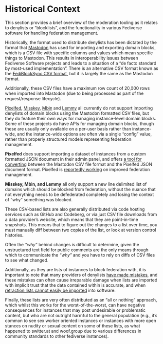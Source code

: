 # Historical Context

This section provides a brief overview of the moderation tooling as it relates to denylists or “blocklists”, and the functionality in various Fediverse software for handling federation management.

Historically, the format used to distribute denylists has been dictated by the format that [Mastodon](https://joinmastodon.org) has used for importing and exporting domain blocks, which is a CSV file with specific columns and values which mean specific things to Mastodon. This results in interoperability issues between Fediverse Software projects and leads to a situation of a “de facto standard by most-used implementation”. There is an alternative CSV format known as the [FediBlockSync CSV format](https://github.com/eigenmagic/fediblockhole/blob/main/samples/demo-blocklist-01.csv), but it is largely the same as the Mastodon format.

Additionally, these CSV files have a maximum row count of 20,000 rows when imported into Mastodon (due to being processed as part of the request/response lifecycle).

[Pixelfed](https://pixelfed.org/), [Misskey](https://misskey-hub.net/en/), [Mbin](https://joinmbin.org/) and [Lemmy](https://join-lemmy.org/) all currently do not support importing denylists of domain blocks using the Mastodon formatted CSV files, but they do feature their own ways for managing instance-level domain blocks. Some of these projects do have APIs for managing domain blocks, though these are usually only available on a per-user basis rather than instance-wide, and the instance-wide options are often via a single “config” value, rather than properly structured models representing federation management.

**Pixelfed** does support importing a dataset of instances from a custom formatted JSON document in their admin panel, and offers [a tool for converting](https://dansup.github.io/masto2pixel/) between the Mastodon CSV file format and the Pixelfed JSON document format. Pixelfed is [reportedly working](https://mastodon.social/@dansup/112982425034464618) on improved federation management.

**Misskey, Mbin, and Lemmy** all only support a new line delimited list of domains which should be blocked from federation, without the nuance that not everything needs to be defederated completely and losing the context of “why” something was blocked.

These CSV-based lists are also generally distributed via code hosting services such as GitHub and Codeberg, or via just CSV file downloads from a data provider’s website, which means that they are point-in-time snapshots. This means that to figure out the changes to a list over time, you must manually diff between two copies of the list, or look at version control histories.

Often the _“why”_ behind changes is difficult to determine, given the unstructured text field for public comments are the only means through which to communicate the _“why”_ and you have to rely on diffs of CSV files to see what changed.

Additionally, as they are lists of instances to block federation with, it is important to note that many providers of denylists [have made mistakes](https://seirdy.one/posts/2023/05/02/fediverse-blocklists/#mistakes-made), and these mistakes can often cause irreparable damage when lists are imported with implicit trust that the data contained within is accurate, and when [retraction lists cannot easily be imported](https://github.com/mastodon/mastodon/issues/25261) into software.

Finally, these lists are very often distributed as an “all or nothing” approach, which whilst this works for the worst-of-the-worst, can have negative consequences for instances that may post undesirable or problematic content, but who are not outright harmful to the general population (e.g., it’s common to see sex worker oriented instances or instances with more open stances on nudity or sexual content on some of these lists, as what happened to switter.at and woof.group due to various differences in community standards to other fediverse instances).
